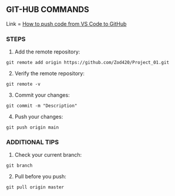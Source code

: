 ## GIT-HUB COMMANDS

Link = [How to push code from VS Code to GitHub](https://graphite.dev/guides/how-to-push-code-from-vscode-to-github)

### STEPS
1. Add the remote repository:
```
git remote add origin https://github.com/Zod420/Project_01.git 
```
2. Verify the remote repository:
```
git remote -v
```
3. Commit your changes:
```
git commit -m "Description"
```
4. Push your changes:
```
git push origin main
```
### ADDITIONAL TIPS
1. Check your current branch:
```
git branch
```
2. Pull before you push:
```
git pull origin master
```